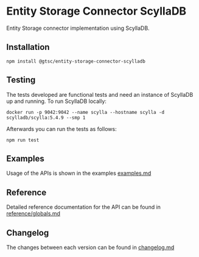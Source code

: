 # Entity Storage Connector ScyllaDB

Entity Storage connector implementation using ScyllaDB.

## Installation

```shell
npm install @gtsc/entity-storage-connector-scylladb
```

## Testing

The tests developed are functional tests and need an instance of ScyllaDB up and running. To run ScyllaDB locally:

```shell
docker run -p 9042:9042 --name scylla --hostname scylla -d scylladb/scylla:5.4.9 --smp 1
```

Afterwards you can run the tests as follows:

```shell
npm run test
```

## Examples

Usage of the APIs is shown in the examples [examples.md](examples.md)

## Reference

Detailed reference documentation for the API can be found in [reference/globals.md](reference/globals.md)

## Changelog

The changes between each version can be found in [changelog.md](changelog.md)
